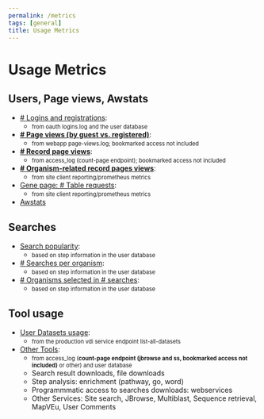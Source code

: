 ```yaml
---
permalink: /metrics
tags: [general]
title: Usage Metrics
---
```

<style>span.small { font-size: 80%; }</style>

<h1>Usage Metrics</h1>

<div class="static-content">

<h2>Users, Page views, Awstats</h2>
<ul>
  <li><a href="/a/app/search/metrics/LoginStats"># Logins and registrations</a>: 
    <ul><li><span class="small">from oauth logins.log and the user database</span></li></ul></li>
  <li><a href="/a/app/search/metrics/PageViewStats"><b># Page views (by guest vs. registered)</b></a>: 
    <ul><li><span class="small">from webapp page-views.log; bookmarked access not included</span></li></ul></li>
  <li><a href="/a/app/search/metrics/RecordPageViewStats"><b># Record page views</b></a>: 
    <ul><li><span class="small">from access_log (count-page endpoint); bookmarked access not included</span></li></ul></li>
  <li><a href="/a/app/search/metrics/OrgPageViewMetrics"><b># Organism-related record pages views</b></a>: 
    <ul><li><span class="small">from site client reporting/prometheus metrics</span></li></ul></li>
  <li><a href="/a/app/search/metrics/GenePageTableMetrics">Gene page: # Table requests</a>: 
    <ul><li><span class="small">from site client reporting/prometheus metrics</span></li></ul></li>
  <li><a href="/a/app/search/metrics/Awstats">Awstats</a></li>
</ul>

<h2>Searches</h2>
<ul>
  <li><a href="/a/app/search/metrics/SearchMetrics">Search popularity</a>: 
    <ul><li><span class="small">based on step information in the user database</span></li></ul></li>
  <li><a href="/a/app/search/metrics/OrgParamNameMetrics"># Searches per organism</a>: 
    <ul><li><span class="small">based on step information in the user database</span></li></ul></li>
  <li><a href="/a/app/search/metrics/OrgParamCountMetrics"># Organisms selected in # searches</a>: 
    <ul><li><span class="small">based on step information in the user database</span></li></ul></li>
</ul>

<h2>Tool usage</h2>
<ul>
  <li><a href="/a/app/search/metrics/UserDatasets">User Datasets usage</a>: 
    <ul><li><span class="small">from the production vdi service endpoint list-all-datasets</span></li></ul></li>
  <li><a href="/a/app/search/metrics/ToolMetrics">Other Tools</a>:
    <ul><li><span class="small">from access_log (<b>count-page endpoint (jbrowse and ss, bookmarked access not included)</b> or other) and user database</span></li>
    <li>Search result downloads, file downloads</li>
    <li>Step analysis: enrichment (pathway, go, word)</li>
    <li>Programmmatic access to searches downloads: webservices </li>
    <li>Other Services: Site search, JBrowse, Multiblast, Sequence retrieval, MapVEu, User Comments</li>
    </ul></li>  
</ul>

</div>
